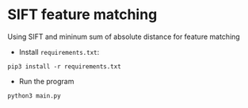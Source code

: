 # SIFT feature matching

Using SIFT and mininum sum of absolute distance for feature matching

- Install `requirements.txt`:

```
pip3 install -r requirements.txt 
```

- Run the program

```
python3 main.py
```
